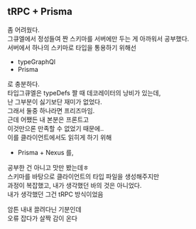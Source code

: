 ## tRPC + Prisma

좀 어려웠다.  
그큐엘에서 정성들여 짠 스키마를 서버에만 두는 게 아까워서 공부했다.  
서버에서 하나의 스키마로 타입을 통용하기 위해선  
- typeGraphQl 
- Prisma  

로 충분하다.  
타입그큐엘은 typeDefs 짤 때 데코레이터의 낭비가 있는데,  
난 그부분이 싫기보단 재미가 없었다.  
그래서 둘중 하나라면 프리즈마임.  
근데 어쨌든 내 본분은 프론트고  
이것만으론 만족할 수 없었기 때문에..  
이를 클라이언트에서도 읽히게 하기 위해  
- Prisma + Nexus 를,  

공부한 건 아니고 맛만 봤는데ㅎ  
스키마를 바탕으로 클라이언트의 타입 파일을 생성해주지만  
과정이 복잡했고, 내가 생각했던 바의 것은 아니었다.  
내가 생각했던 그건 tRPC 방식이었음  

암튼 내내 끌려다닌 기분인데  
오류 잡다가 살짝 감이 온다  